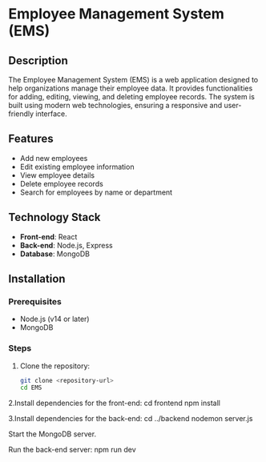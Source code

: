 # Employee Management System (EMS)

## Description
The Employee Management System (EMS) is a web application designed to help organizations manage their employee data. It provides functionalities for adding, editing, viewing, and deleting employee records. The system is built using modern web technologies, ensuring a responsive and user-friendly interface.

## Features
- Add new employees
- Edit existing employee information
- View employee details
- Delete employee records
- Search for employees by name or department

## Technology Stack
- **Front-end**: React
- **Back-end**: Node.js, Express
- **Database**: MongoDB

## Installation

### Prerequisites
- Node.js (v14 or later)
- MongoDB

### Steps
1. Clone the repository:
   ```bash
   git clone <repository-url>
   cd EMS
2.Install dependencies for the front-end:
cd frontend
npm install

3.Install dependencies for the back-end:
cd ../backend
nodemon server.js

Start the MongoDB server.

Run the back-end server:
npm run dev

